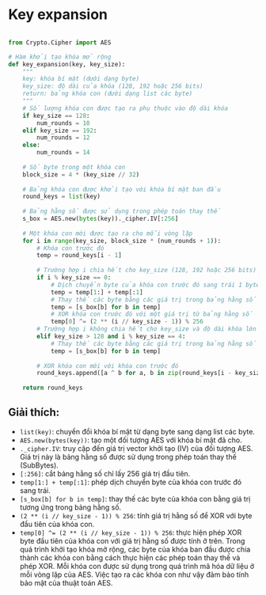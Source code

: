 # Key expansion
```Python

from Crypto.Cipher import AES

# Hàm khởi tạo khóa mở rộng
def key_expansion(key, key_size):
    """
    key: khóa bí mật (dưới dạng byte)
    key_size: độ dài của khóa (128, 192 hoặc 256 bits)
    return: bảng khóa con (dưới dạng list các byte)
    """
    # Số lượng khóa con được tạo ra phụ thuộc vào độ dài khóa
    if key_size == 128:
        num_rounds = 10
    elif key_size == 192:
        num_rounds = 12
    else:
        num_rounds = 14
    
    # Số byte trong một khóa con
    block_size = 4 * (key_size // 32)
    
    # Bảng khóa con được khởi tạo với khóa bí mật ban đầu
    round_keys = list(key)
    
    # Bảng hằng số được sử dụng trong phép toán thay thế
    s_box = AES.new(bytes(key))._cipher.IV[:256]
    
    # Một khóa con mới được tạo ra cho mỗi vòng lặp
    for i in range(key_size, block_size * (num_rounds + 1)):
        # Khóa con trước đó
        temp = round_keys[i - 1]
        
        # Trường hợp i chia hết cho key_size (128, 192 hoặc 256 bits)
        if i % key_size == 0:
            # Dịch chuyển byte của khóa con trước đó sang trái 1 byte
            temp = temp[1:] + temp[:1]
            # Thay thế các byte bằng các giá trị trong bảng hằng số
            temp = [s_box[b] for b in temp]
            # XOR khóa con trước đó với một giá trị từ bảng hằng số
            temp[0] ^= (2 ** (i // key_size - 1)) % 256
        # Trường hợp i không chia hết cho key_size và độ dài khóa lớn hơn 128 bits
        elif key_size > 128 and i % key_size == 4:
            # Thay thế các byte bằng các giá trị trong bảng hằng số
            temp = [s_box[b] for b in temp]
        
        # XOR khóa con mới với khóa con trước đó
        round_keys.append([a ^ b for a, b in zip(round_keys[i - key_size], temp)])
    
    return round_keys
```  
## Giải thích:
-   `list(key)`: chuyển đổi khóa bí mật từ dạng byte sang dạng list các byte.
-   `AES.new(bytes(key))`: tạo một đối tượng AES với khóa bí mật đã cho.
-   `._cipher.IV`: truy cập đến giá trị vector khởi tạo (IV) của đối tượng AES. Giá trị này là bảng hằng số được sử dụng trong phép toán thay thế (SubBytes).
-   `[:256]`: cắt bảng hằng số chỉ lấy 256 giá trị đầu tiên.
-   `temp[1:] + temp[:1]`: phép dịch chuyển byte của khóa con trước đó sang trái.
-   `[s_box[b] for b in temp]`: thay thế các byte của khóa con bằng giá trị tương ứng trong bảng hằng số.
-   `(2 ** (i // key_size - 1)) % 256`: tính giá trị hằng số để XOR với byte đầu tiên của khóa con.
-   `temp[0] ^= (2 ** (i // key_size - 1)) % 256`: thực hiện phép XOR byte đầu tiên của khóa con với giá trị hằng số được tính ở trên.
Trong quá trình khởi tạo khóa mở rộng, các byte của khóa ban đầu được chia thành các khóa con bằng cách thực hiện các phép toán thay thế và phép XOR. Mỗi khóa con được sử dụng trong quá trình mã hóa dữ liệu ở mỗi vòng lặp của AES. Việc tạo ra các khóa con như vậy đảm bảo tính bảo mật của thuật toán AES.
